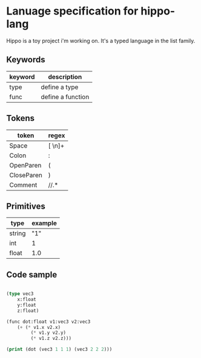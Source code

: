 Lanuage specification for hippo-lang
====================================
Hippo is a toy project i'm working on. It's a typed language in the list family.

Keywords
--------
| keyword       | description                      |
| ------------- | -------------------------------- |
| type      	  | define a type                    |
| func      	  | define a function                |

Tokens
------
| token         | regex     		       		        |
| ------------- | -------------------------------- |
| Space    		 | [ \n]+                           |
| Colon    		 | :                                |
| OpenParen     | (                                |
| CloseParen    | )                                |
| Comment       | //.*                             |

Primitives
----------
| type       	 | example		       		 	        |
| ------------- | -------------------------------- |
| string      	| "1"            		         		 |
| int      	   | 1 							                 |
| float       	| 1.0 						                 |

Code sample
-----------
```lisp

(type vec3
	x:float
	y:float
	z:float)

(func dot:float v1:vec3 v2:vec3
	(+ (* v1.x v2.x)
		 (* v1.y v2.y)
		 (* v1.z v2.z)))

(print (dot (vec3 1 1 1) (vec3 2 2 2)))

```
